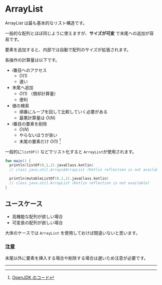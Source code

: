 # ArrayList

ArrayList は最も基本的なリスト構造です。

一般的な配列とほぼ同じように使えますが、**サイズが可変** で末尾への追加が容易です。

要素を追加すると、内部では自動で配列のサイズが拡張されます。

各操作の計算量は以下です。

- $i$番目へのアクセス
    - $O(1)$
    - 速い
- 末尾へ追加
    - $O(1)$ （償却計算量）
    - 便利
- 値の検索
    - 順番にループを回して比較していく必要がある
    - 最悪計算量は $O(N)$
- $i$番目の要素を削除
    - $O(N)$
    - やらないほうが良い
    - 末尾の要素だけ $O(1)$ [^1]

一般的に`listOf()` などでリスト化すると `ArrayList`が使用されます。

```kotlin
fun main() {
  println(listOf(0,1,2).javaClass.kotlin)
  // class java.util.Arrays$ArrayList (Kotlin reflection is not available)

  println(mutableListOf(0,1,2).javaClass.kotlin)
  // class java.util.ArrayList (Kotlin reflection is not available)
}
```

## ユースケース

- 高機能な配列が欲しい場合
- 可変長の配列が欲しい場合

大体のケースでは `ArrayList` を使用しておけば間違いないと思います。

### 注意

末尾以外に要素を挿入する場合や削除する場合は遅いため注意が必要です。

---

[^1]: [OpenJDK のコード](http://hg.openjdk.java.net/jdk8/jdk8/jdk/file/tip/src/share/classes/java/util/ArrayList.java)